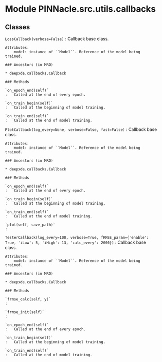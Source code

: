 # Module PINNacle.src.utils.callbacks

## Classes

`LossCallback(verbose=False)`
: Callback base class.

    Attributes:
        model: instance of ``Model``. Reference of the model being trained.

    ### Ancestors (in MRO)

    * deepxde.callbacks.Callback

    ### Methods

    `on_epoch_end(self)`
    :   Called at the end of every epoch.

    `on_train_begin(self)`
    :   Called at the beginning of model training.

    `on_train_end(self)`
    :   Called at the end of model training.

`PlotCallback(log_every=None, verbose=False, fast=False)`
: Callback base class.

    Attributes:
        model: instance of ``Model``. Reference of the model being trained.

    ### Ancestors (in MRO)

    * deepxde.callbacks.Callback

    ### Methods

    `on_epoch_end(self)`
    :   Called at the end of every epoch.

    `on_train_begin(self)`
    :   Called at the beginning of model training.

    `on_train_end(self)`
    :   Called at the end of model training.

    `plot(self, save_path)`
    :

`TesterCallback(log_every=100, verbose=True, fRMSE_param={'enable': True, 'iLow': 5, 'iHigh': 13, 'calc_every': 2000})`
: Callback base class.

    Attributes:
        model: instance of ``Model``. Reference of the model being trained.

    ### Ancestors (in MRO)

    * deepxde.callbacks.Callback

    ### Methods

    `frmse_calc(self, y)`
    :

    `frmse_init(self)`
    :

    `on_epoch_end(self)`
    :   Called at the end of every epoch.

    `on_train_begin(self)`
    :   Called at the beginning of model training.

    `on_train_end(self)`
    :   Called at the end of model training.
